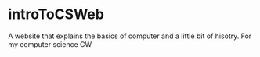 # introToCSWeb
A website that explains the basics of computer and a little bit of hisotry. For my computer science CW
